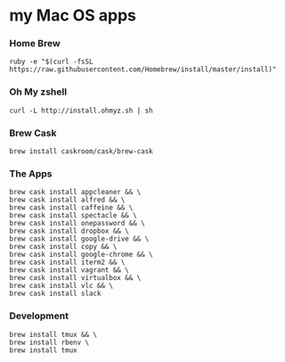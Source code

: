 my Mac OS apps
========

### Home Brew
`ruby -e "$(curl -fsSL https://raw.githubusercontent.com/Homebrew/install/master/install)"`

### Oh My zshell
`curl -L http://install.ohmyz.sh | sh`

### Brew Cask
`brew install caskroom/cask/brew-cask`

### The Apps

```
brew cask install appcleaner && \
brew cask install alfred && \
brew cask install caffeine && \
brew cask install spectacle && \
brew cask install onepassword && \
brew cask install dropbox && \
brew cask install google-drive && \
brew cask install copy && \
brew cask install google-chrome && \
brew cask install iterm2 && \
brew cask install vagrant && \
brew cask install virtualbox && \
brew cask install vlc && \
brew cask install slack
```

### Development

```
brew install tmux && \
brew install rbenv \
brew install tmux
```
